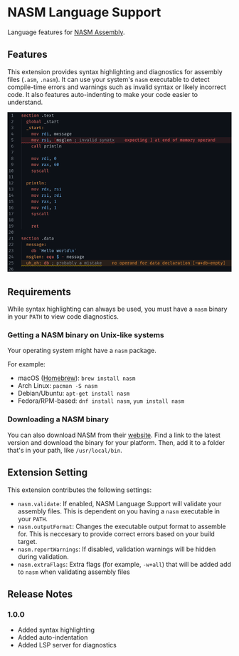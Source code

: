 # NASM Language Support

Language features for [NASM Assembly](https://nasm.us/).

## Features

This extension provides syntax highlighting and diagnostics for assembly files (`.asm`, `.nasm`). It can use your system's `nasm` executable to detect compile-time errors and warnings such as invalid syntax or likely incorrect code. It also features auto-indenting to make your code easier to understand.

![Demo featuring syntax highlighting and error detection](images/demo.png)

## Requirements

While syntax highlighting can always be used, you must have a `nasm` binary in your `PATH` to view code diagnostics.

### Getting a NASM binary on Unix-like systems

Your operating system might have a `nasm` package.

For example:

- macOS ([Homebrew](https://brew.sh/)): `brew install nasm`
- Arch Linux: `pacman -S nasm`
- Debian/Ubuntu: `apt-get install nasm`
- Fedora/RPM-based: `dnf install nasm`, `yum install nasm`

### Downloading a NASM binary

You can also download NASM from their [website](https://nasm.us/). Find a link to the latest version and download the binary for your platform. Then, add it to a folder that's in your path, like `/usr/local/bin`.

## Extension Setting
This extension contributes the following settings:

* `nasm.validate`: If enabled, NASM Language Support will validate your assembly files. This is dependent on you having a `nasm` executable in your `PATH`.
* `nasm.outputFormat`: Changes the executable output format to assemble for. This is neccesary to provide correct errors based on your build target.
* `nasm.reportWarnings`: If disabled, validation warnings will be hidden during validation.
* `nasm.extraFlags`: Extra flags (for example, `-w+all`) that will be added add to `nasm` when validating assembly files

## Release Notes

### 1.0.0

- Added syntax highlighting
- Added auto-indentation
- Added LSP server for diagnostics
